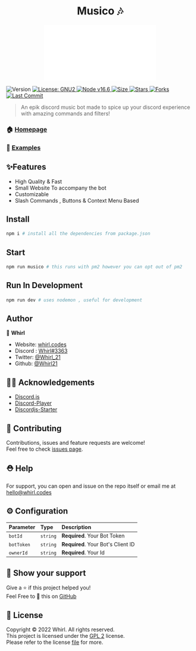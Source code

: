 <h1 align="center">Musico 🎶</h1>
<div align="center">
<img src="/musico.gif" alt="musico" align="center" width="300" height="150"></div>
<p>
  <img alt="Version" src="https://img.shields.io/badge/version-3.5.0-blue.svg?cacheSeconds=2592000" />
  <a href="#" target="_blank">
    <img alt="License: GNU2" src="https://img.shields.io/badge/License-GNU2-yellow.svg" />
  </a>
    <a href="#" target="_blank">
    <img alt="Node v16.6" src="https://img.shields.io/node/v/discord.js" />
  </a>
   <a href="#" target="_blank">
    <img alt="Size" src="https://img.shields.io/github/repo-size/whirl21/musico" />
  </a>
    <a href="#" target="_blank">
    <img alt="Stars" src="https://img.shields.io/github/stars/whirl21/musico?style=social" />
  </a>
    <a href="#" target="_blank">
    <img alt="Forks" src="https://img.shields.io/github/forks/whirl21/musico?style=social" />
  </a>
    <a href="#" target="_blank">
    <img alt="Last Commit" src="https://img.shields.io/github/last-commit/whirl21/musico" />
  </a>
</p>

> An epik discord music bot made to spice up your discord experience with amazing commands and filters!

### 🏠 [Homepage](https://musico.whirl.codes)

### 🎨 [Examples](https://github.com/Whirl21/Musico/tree/master/examples)

## ✨Features

- High Quality & Fast
- Small Website To accompany the bot
- Customizable
- Slash Commands , Buttons & Context Menu Based

## Install

```sh
npm i # install all the dependencies from package.json
```

## Start

```sh
npm run musico # this runs with pm2 however you can opt out of pm2
```

## Run In Development

```sh
npm run dev # uses nodemon , useful for development
```

## Author

👤 **Whirl**

- Website: [whirl.codes](https://whirl.codes)
- Discord : [Whirl#3363](https//discord.com/users/808332105108553759)
- Twitter: [@Whirl_21](https://twitter.com/Whirl_21)
- Github: [@Whirl21](https://github.com/Whirl21)

## 🐱‍💻 Acknowledgements

- [Discord.js](https://discord.js.org)
- [Discord-Player](https://discord-player.js.org)
- [Discordjs-Starter](https://github.com/NamVr/DiscordBot-Template)

## 🤝 Contributing

Contributions, issues and feature requests are welcome!<br />Feel free to check [issues page](https://github.com/whirl21/musico/issues).

## ⛑ Help

For support, you can open and issue on the repo itself or email me at [hello@whirl.codes](mailto:hello@whirl.codes)

## ⚙️ Configuration

| Parameter  | Type     | Description                        |
| :--------- | :------- | :--------------------------------- |
| `botId`    | `string` | **Required**. Your Bot Token       |
| `botToken` | `string` | **Required**. Your Bot's Client ID |
| `ownerId`  | `string` | **Required**. Your Id              |

## 💝 Show your support

Give a ⭐️ if this project helped you!<br>
Feel Free to 🥢 this on [GitHub](https://github.com/Whirl21/Musico/fork)<br>

## 📜 License

Copyright ©️ 2022 Whirl. All rights reserved.<br>
This project is licensed under the [GPL 2](https://github.com/Whirl21/Musico/blob/musico/LICENSE) license.<BR>
Please refer to the license [file](https://github.com/Whirl21/Musico/blob/musico/LICENSE) for more.
